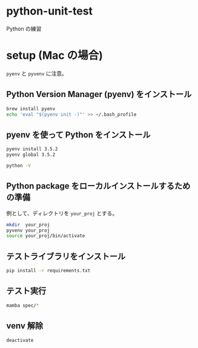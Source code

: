 # python-unit-test
Python の練習

# setup (Mac の場合)
`pyenv` と `pyvenv` に注意。

## Python Version Manager (pyenv) をインストール
```bash
brew install pyenv
echo 'eval "$(pyenv init -)"' >> ~/.bash_profile
```

## pyenv を使って Python をインストール
```bash
pyenv install 3.5.2
pyenv global 3.5.2

python -V
```

## Python package をローカルインストールするための準備
例として、ディレクトリを `your_proj` とする。

```bash
mkdir  your_proj
pyvenv your_proj
source your_proj/bin/activate
```
## テストライブラリをインストール
```bash
pip install -r requirements.txt
```
## テスト実行
```bash
mamba spec/*
```

## venv 解除
```bash
deactivate
```

